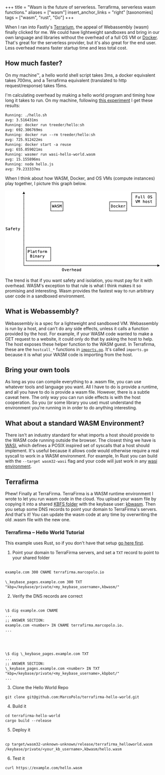 +++
title = "Wasm is the future of serverless. Terrafirma, serverless wasm functions."
aliases = ["wasm"]
insert_anchor_links = "right"
[taxonomies]
tags = ["wasm", "rust", "Go"]
+++

When I ran into Fastly's [Terrarium](https://wasm.fastlylabs.com/), the appeal of Webassembly (wasm) finally clicked for me. We could have lightweight sandboxes and bring in our own language and libraries without the overhead of a full OS VM or [Docker](https://blog.iron.io/the-overhead-of-docker-run/). That's great for the serverless provider, but it's also great for the end user. Less overhead means faster startup time and less total cost.

## How much faster?

On my machine™, a hello world shell script takes 3ms, a docker equivalent takes 700ms, and a Terrafirma equivalent (translated to http request/response) takes 15ms.

I'm calculating overhead by making a hello world program and timing how long it takes to run. On my machine, following [this experiment](https://blog.iron.io/the-overhead-of-docker-run/) I get these results:

```
Running: ./hello.sh
avg: 3.516431ms
Running: docker run treeder/hello:sh
avg: 692.306769ms
Running: docker run --rm treeder/hello:sh
avg: 725.912422ms
Running: docker start -a reuse
avg: 655.059021ms
Running: wasmer run wasi-hello-world.wasm
avg: 15.155896ms
Running: node hello.js
avg: 79.233337ms
```

When I think about how WASM, Docker, and OS VMs (compute instances) play together, I picture this graph below.

![Safety versus overhead – Raw binary is fast unsafe; was is fast and safe; docker is safe.](/code/wasm-graph.png "Safety vs Overhead")

The trend is that if you want safety and isolation, you must pay for it with overhead. WASM's exception to that rule is what I think makes it so promising and interesting. Wasm provides the fastest way to run arbitrary user code in a sandboxed environment.

## What is Webassembly?

Webassembly is a spec for a lightweight and sandboxed VM. Webassembly is run by a host, and can't do any side effects, unless it calls a function provided by the host. For example, if your WASM code wanted to make a GET request to a website, it could only do that by asking the host to help. The host exposes these helper function to the WASM guest. In Terrafirma, these are the `hostcall_*` functions in [`imports.go`](https://github.com/MarcoPolo/go-wasm-terrafirma/blob/master/imports.go). It's called `imports.go` because it is what your WASM code is importing from the host.

## Bring your own tools

As long as you can compile everything to a .wasm file, you can use whatever tools and language you want. All I have to do is provide a runtime, and all you have to do is provide a wasm file. However, there is a subtle caveat here. The only way you can run side effects is with the host cooperation. So you (or some library you use) must understand the environment you're running in in order to do anything interesting.

## What about a standard WASM Environment?

There isn't an industry standard for what imports a host should provide to the WASM code running outside the browser. The closest thing we have is [WASI](https://wasi.dev/), which defines a POSIX inspired set of syscalls that a host should implement. It's useful because it allows code would otherwise require a real syscall to work in a WASM environment. For example, In Rust you can build with the `--target wasm32-wasi` flag and your code will just work in any [wasi environment](https://wasmer.io/).

## Terrafirma

Phew! Finally at TerraFirma. TerraFirma is a WASM runtime environment I wrote to let you run wasm code in the cloud. You upload your wasm file by copying it into a shared [KBFS folder](https://keybase.io/docs/kbfs) with the keybase user: [kbwasm](https://keybase.io/kbwasm). Then you setup some DNS records to point your domain to TerraFirma's servers. And that's it! You can update the wasm code at any time by overwriting the old .wasm file with the new one.

### Terrafirma – Hello World Tutorial

This example uses Rust, so if you don't have that setup [go here first](https://rustup.rs/).

1. Point your domain to TerraFirma servers, and set a `TXT` record to point to your shared folder

```

example.com 300 CNAME terrafirma.marcopolo.io

\_keybase_pages.example.com 300 TXT "kbp=/keybase/private/<my_keybase_username>,kbwasm/"

```

2. Verify the DNS records are correct

```

\$ dig example.com CNAME
...
;; ANSWER SECTION:
example.com <number> IN CNAME terrafirma.marcopolo.io.
...

```

<br/>

```

\$ dig \_keybase_pages.example.com TXT
...
;; ANSWER SECTION:
\_keybase_pages.example.com <number> IN TXT "kbp=/keybase/private/<my_keybase_username>,kbpbot/"
...

```

3. Clone the Hello World Repo

```
git clone git@github.com:MarcoPolo/terrafirma-hello-world.git
```

4. Build it

```
cd terrafirma-hello-world
cargo build --release
```

5. Deploy it

```

cp target/wasm32-unknown-unknown/release/terrafirma_helloworld.wasm /keybase/private/<your_kb_username>,kbwasm/hello.wasm

```

6. Test it

```
curl https://example.com/hello.wasm
```

[terrafirma]: https://github.com/marcopolo/go-wasm-terrafirma
